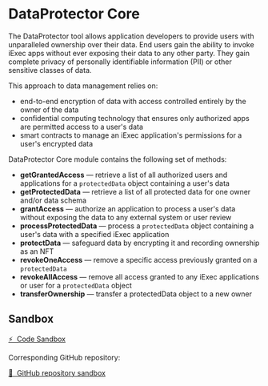 # DataProtector Core

The DataProtector tool allows application developers to provide users with
unparalleled ownership over their data. End users gain the ability to invoke
iExec apps without ever exposing their data to any other party. They gain
complete privacy of personally identifiable information (PII) or other sensitive
classes of data.

This approach to data management relies on:

- end-to-end encryption of data with access controlled entirely by the owner of
  the data
- confidential computing technology that ensures only authorized apps are
  permitted access to a user's data
- smart contracts to manage an iExec application's permissions for a user's
  encrypted data

DataProtector Core module contains the following set of methods:

- **getGrantedAccess** — retrieve a list of all authorized users and
  applications for a `protectedData` object containing a user's data
- **getProtectedData** — retrieve a list of all protected data for one owner
  and/or data schema
- **grantAccess** — authorize an application to process a user's data without
  exposing the data to any external system or user review
- **processProtectedData** — process a `protectedData` object containing a
  user's data with a specified iExec application
- **protectData** — safeguard data by encrypting it and recording ownership as
  an NFT
- **revokeOneAccess** — remove a specific access previously granted on a
  `protectedData`
- **revokeAllAccess** — remove all access granted to any iExec applications or
  user for a `protectedData` object
- **transferOwnership** — transfer a protectedData object to a new owner

## Sandbox

<a href="https://codesandbox.io/p/github/iExecBlockchainComputing/dataprotector-sandbox/main?file=%2Fsrc%2Fmain.tsx%3A18%2C7&preventWorkspaceRedirect=true" target="_blank" rel="noreferrer" class="link-as-block">
  ⚡ &nbsp;Code Sandbox
</a>

Corresponding GitHub repository:

<a href="https://github.com/iExecBlockchainComputing/dataprotector-sandbox" target="_blank" rel="noreferrer" class="link-as-block">
  🔎 &nbsp;GitHub repository sandbox
</a>
